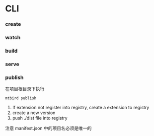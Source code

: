 # CLI

### create

### watch

### build

### serve

### publish

在项目根目录下执行

```
mtbird publish
```

1. If extension not register into registry, create a extension to registry
2. create a new version
3. push ./dist file into registry

注意 manifest.json 中的项目名必须是唯一的
